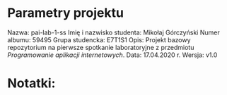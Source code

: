 # Parametry projektu
Nazwa: pai-lab-1-ss
Imię i nazwisko studenta: Mikołaj Górczyński
Numer albumu: 59495
Grupa studencka: E7T1S1
Opis: Projekt bazowy repozytorium na pierwsze spotkanie laboratoryjne z przedmiotu
*Programowanie aplikacji internetowych*.
Data: 17.04.2020 r.
Wersja: v1.0
# Notatki: